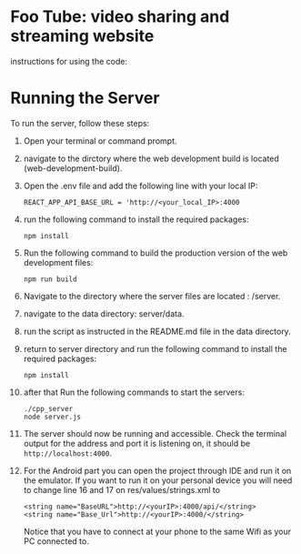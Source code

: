 # Foo Tube: video sharing and streaming website


instructions for using the code:
# Running the Server

To run the server, follow these steps:

1. Open your terminal or command prompt.
2. navigate to the dirctory where the web development build is located (web-development-build).
3. Open the .env file and add the following line with your local IP:
   ```
   REACT_APP_API_BASE_URL = 'http://<your_local_IP>:4000
    ```

   
3. run the following command to install the required packages:
    ```
   npm install
    ```

4. Run the following command to build the production version of the web development files:
    ```
   npm run build
    ```

5. Navigate to the directory where the server files are located : /server.
6. navigate to the data directory: server/data.
7. run the script as instructed in the README.md file in the data directory.
8. return to server directory and run the following command to install the required packages:
    ```
   npm install
    ```
9. after that Run the following commands to start the servers:
    ```
   ./cpp_server
   node server.js
    ```
10. The server should now be running and accessible. Check the terminal output for the address and port it is listening on, it should be `http://localhost:4000`.

11. For the Android part you can open the project through IDE and run it on the emulator.
    If you want to run it on your personal device you will need to change line 16 and 17 on res/values/strings.xml
    to
    ```
    <string name="BaseURL">http://<yourIP>:4000/api/</string>
    <string name="Base_Url">http://<yourIP>:4000/</string>
    ```
    Notice that you have to connect at your phone to the same Wifi as your PC connected to.



